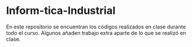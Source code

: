 # Inform-tica-Industrial
En este repositorio se encuentran los códigos realizados en clase durante todo el curso. Algunos añaden trabajo extra aparte de lo que se realizó en clase.
